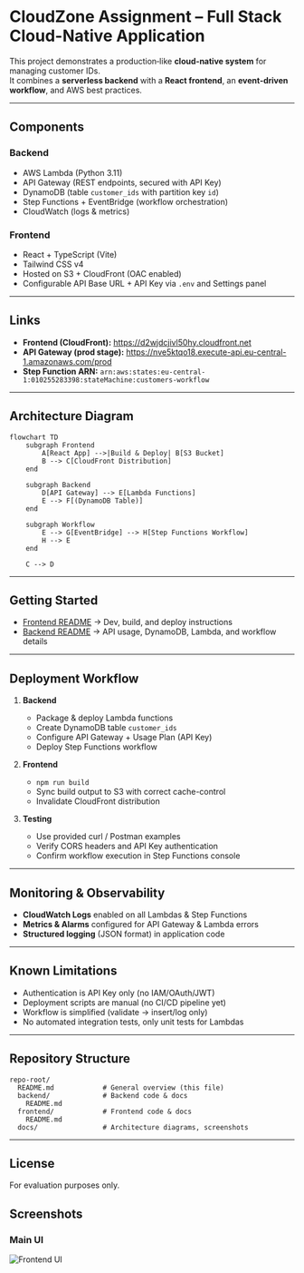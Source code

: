 # CloudZone Assignment – Full Stack Cloud-Native Application

This project demonstrates a production‑like **cloud‑native system** for managing customer IDs.  
It combines a **serverless backend** with a **React frontend**, an **event‑driven workflow**, and AWS best practices.

---

## Components

### Backend

- AWS Lambda (Python 3.11)
- API Gateway (REST endpoints, secured with API Key)
- DynamoDB (table `customer_ids` with partition key `id`)
- Step Functions + EventBridge (workflow orchestration)
- CloudWatch (logs & metrics)

### Frontend

- React + TypeScript (Vite)
- Tailwind CSS v4
- Hosted on S3 + CloudFront (OAC enabled)
- Configurable API Base URL + API Key via `.env` and Settings panel

---

## Links

- **Frontend (CloudFront):** https://d2wjdcjivl50hy.cloudfront.net
- **API Gateway (prod stage):** https://nve5ktqo18.execute-api.eu-central-1.amazonaws.com/prod
- **Step Function ARN:** `arn:aws:states:eu-central-1:010255283398:stateMachine:customers-workflow`

---

## Architecture Diagram

```mermaid
flowchart TD
    subgraph Frontend
        A[React App] -->|Build & Deploy| B[S3 Bucket]
        B --> C[CloudFront Distribution]
    end

    subgraph Backend
        D[API Gateway] --> E[Lambda Functions]
        E --> F[(DynamoDB Table)]
    end

    subgraph Workflow
        E --> G[EventBridge] --> H[Step Functions Workflow]
        H --> E
    end

    C --> D
```

---

## Getting Started

- [Frontend README](./frontend/README.md) → Dev, build, and deploy instructions
- [Backend README](./backend/README.md) → API usage, DynamoDB, Lambda, and workflow details

---

## Deployment Workflow

1. **Backend**

   - Package & deploy Lambda functions
   - Create DynamoDB table `customer_ids`
   - Configure API Gateway + Usage Plan (API Key)
   - Deploy Step Functions workflow

2. **Frontend**

   - `npm run build`
   - Sync build output to S3 with correct cache-control
   - Invalidate CloudFront distribution

3. **Testing**
   - Use provided curl / Postman examples
   - Verify CORS headers and API Key authentication
   - Confirm workflow execution in Step Functions console

---

## Monitoring & Observability

- **CloudWatch Logs** enabled on all Lambdas & Step Functions
- **Metrics & Alarms** configured for API Gateway & Lambda errors
- **Structured logging** (JSON format) in application code

---

## Known Limitations

- Authentication is API Key only (no IAM/OAuth/JWT)
- Deployment scripts are manual (no CI/CD pipeline yet)
- Workflow is simplified (validate → insert/log only)
- No automated integration tests, only unit tests for Lambdas

---

## Repository Structure

```
repo-root/
  README.md            # General overview (this file)
  backend/             # Backend code & docs
    README.md
  frontend/            # Frontend code & docs
    README.md
  docs/                # Architecture diagrams, screenshots
```

---

## License

For evaluation purposes only.

## Screenshots

### Main UI

![Frontend UI](docs/screenshots/CLIENT.png)
